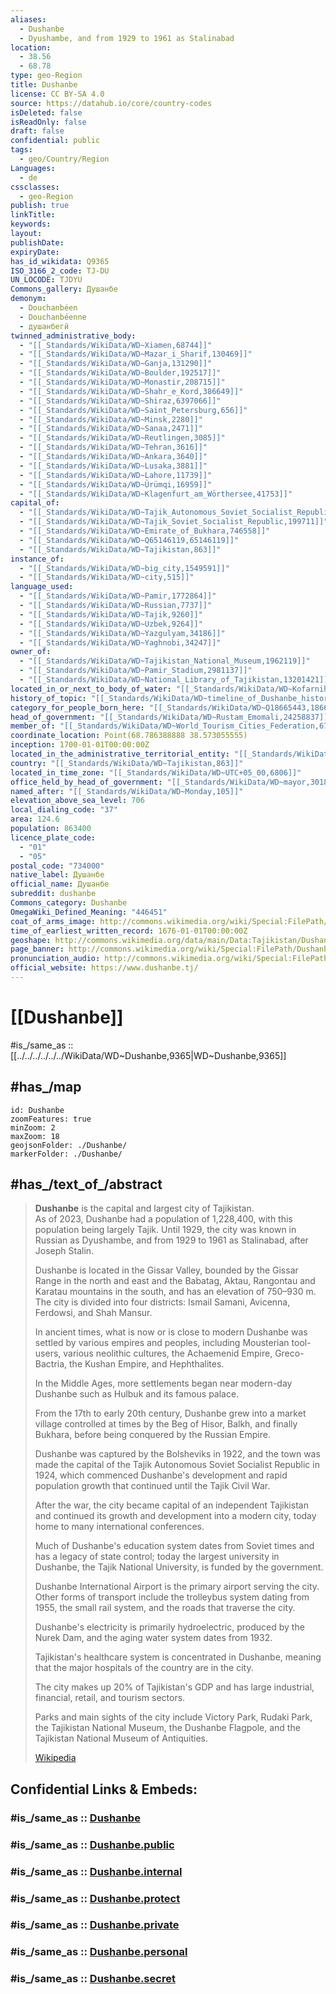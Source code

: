 ```yaml
---
aliases:
  - Dushanbe
  - Dyushambe, and from 1929 to 1961 as Stalinabad
location:
  - 38.56
  - 68.78
type: geo-Region
title: Dushanbe
license: CC BY-SA 4.0
source: https://datahub.io/core/country-codes
isDeleted: false
isReadOnly: false
draft: false
confidential: public
tags:
  - geo/Country/Region
Languages:
  - de
cssclasses:
  - geo-Region
publish: true
linkTitle:
keywords:
layout:
publishDate:
expiryDate:
has_id_wikidata: Q9365
ISO_3166_2_code: TJ-DU
UN_LOCODE: TJDYU
Commons_gallery: Душанбе
demonym:
  - Douchanbéen
  - Douchanbéenne
  - душанбегӣ
twinned_administrative_body:
  - "[[_Standards/WikiData/WD~Xiamen,68744]]"
  - "[[_Standards/WikiData/WD~Mazar_i_Sharif,130469]]"
  - "[[_Standards/WikiData/WD~Ganja,131290]]"
  - "[[_Standards/WikiData/WD~Boulder,192517]]"
  - "[[_Standards/WikiData/WD~Monastir,208715]]"
  - "[[_Standards/WikiData/WD~Shahr_e_Kord,386649]]"
  - "[[_Standards/WikiData/WD~Shiraz,6397066]]"
  - "[[_Standards/WikiData/WD~Saint_Petersburg,656]]"
  - "[[_Standards/WikiData/WD~Minsk,2280]]"
  - "[[_Standards/WikiData/WD~Sanaa,2471]]"
  - "[[_Standards/WikiData/WD~Reutlingen,3085]]"
  - "[[_Standards/WikiData/WD~Tehran,3616]]"
  - "[[_Standards/WikiData/WD~Ankara,3640]]"
  - "[[_Standards/WikiData/WD~Lusaka,3881]]"
  - "[[_Standards/WikiData/WD~Lahore,11739]]"
  - "[[_Standards/WikiData/WD~Ürümqi,16959]]"
  - "[[_Standards/WikiData/WD~Klagenfurt_am_Wörthersee,41753]]"
capital_of:
  - "[[_Standards/WikiData/WD~Tajik_Autonomous_Soviet_Socialist_Republic,76077]]"
  - "[[_Standards/WikiData/WD~Tajik_Soviet_Socialist_Republic,199711]]"
  - "[[_Standards/WikiData/WD~Emirate_of_Bukhara,746558]]"
  - "[[_Standards/WikiData/WD~Q65146119,65146119]]"
  - "[[_Standards/WikiData/WD~Tajikistan,863]]"
instance_of:
  - "[[_Standards/WikiData/WD~big_city,1549591]]"
  - "[[_Standards/WikiData/WD~city,515]]"
language_used:
  - "[[_Standards/WikiData/WD~Pamir,1772864]]"
  - "[[_Standards/WikiData/WD~Russian,7737]]"
  - "[[_Standards/WikiData/WD~Tajik,9260]]"
  - "[[_Standards/WikiData/WD~Uzbek,9264]]"
  - "[[_Standards/WikiData/WD~Yazgulyam,34186]]"
  - "[[_Standards/WikiData/WD~Yaghnobi,34247]]"
owner_of:
  - "[[_Standards/WikiData/WD~Tajikistan_National_Museum,1962119]]"
  - "[[_Standards/WikiData/WD~Pamir_Stadium,2981137]]"
  - "[[_Standards/WikiData/WD~National_Library_of_Tajikistan,13201421]]"
located_in_or_next_to_body_of_water: "[[_Standards/WikiData/WD~Kofarnihon_River,2417571]]"
history_of_topic: "[[_Standards/WikiData/WD~timeline_of_Dushanbe_history,12071079]]"
category_for_people_born_here: "[[_Standards/WikiData/WD~Q18665443,18665443]]"
head_of_government: "[[_Standards/WikiData/WD~Rustam_Emomali,24258837]]"
member_of: "[[_Standards/WikiData/WD~World_Tourism_Cities_Federation,67652870]]"
coordinate_location: Point(68.786388888 38.573055555)
inception: 1700-01-01T00:00:00Z
located_in_the_administrative_territorial_entity: "[[_Standards/WikiData/WD~Tajikistan,863]]"
country: "[[_Standards/WikiData/WD~Tajikistan,863]]"
located_in_time_zone: "[[_Standards/WikiData/WD~UTC+05_00,6806]]"
office_held_by_head_of_government: "[[_Standards/WikiData/WD~mayor,30185]]"
named_after: "[[_Standards/WikiData/WD~Monday,105]]"
elevation_above_sea_level: 706
local_dialing_code: "37"
area: 124.6
population: 863400
licence_plate_code:
  - "01"
  - "05"
postal_code: "734000"
native_label: Душанбе
official_name: Душанбе
subreddit: dushanbe
Commons_category: Dushanbe
OmegaWiki_Defined_Meaning: "446451"
coat_of_arms_image: http://commons.wikimedia.org/wiki/Special:FilePath/Coat%20of%20Arms%20of%20Dushanbe.png
time_of_earliest_written_record: 1676-01-01T00:00:00Z
geoshape: http://commons.wikimedia.org/data/main/Data:Tajikistan/Dushanbe.map
page_banner: http://commons.wikimedia.org/wiki/Special:FilePath/Dushanbe%20banner.jpg
pronunciation_audio: http://commons.wikimedia.org/wiki/Special:FilePath/LL-Q7913%20%28ron%29-KlaudiuMihaila-Du%C8%99anbe.wav
official_website: https://www.dushanbe.tj/
---
```


# [[Dushanbe]] 

#is_/same_as :: [[../../../../../../WikiData/WD~Dushanbe,9365|WD~Dushanbe,9365]] 

## #has_/map 

```leaflet
id: Dushanbe
zoomFeatures: true 
minZoom: 2 
maxZoom: 18
geojsonFolder: ./Dushanbe/
markerFolder: ./Dushanbe/
```

## #has_/text_of_/abstract 

> **Dushanbe** is the capital and largest city of Tajikistan.  
> As of 2023, Dushanbe had a population of 1,228,400, with this population being largely Tajik. 
> Until 1929, the city was known in Russian as Dyushambe, 
> and from 1929 to 1961 as Stalinabad, after Joseph Stalin. 
> 
> Dushanbe is located in the Gissar Valley, bounded by the Gissar Range in the north and east 
> and the Babatag, Aktau, Rangontau and Karatau mountains in the south, 
> and has an elevation of 750–930 m. 
> The city is divided into four districts: Ismail Samani, Avicenna, Ferdowsi, and Shah Mansur.
>
> In ancient times, what is now or is close to modern Dushanbe 
> was settled by various empires and peoples, including Mousterian tool-users, 
> various neolithic cultures, the Achaemenid Empire, Greco-Bactria, the Kushan Empire, and Hephthalites. 
> 
> In the Middle Ages, more settlements began near modern-day Dushanbe 
> such as Hulbuk and its famous palace. 
> 
> From the 17th to early 20th century, Dushanbe grew into a market village 
> controlled at times by the Beg of Hisor, Balkh, and finally Bukhara, 
> before being conquered by the Russian Empire. 
> 
> Dushanbe was captured by the Bolsheviks in 1922, 
> and the town was made the capital of the Tajik Autonomous Soviet Socialist Republic in 1924, 
> which commenced Dushanbe's development and rapid population growth 
> that continued until the Tajik Civil War. 
> 
> After the war, the city became capital of an independent Tajikistan 
> and continued its growth and development into a modern city, today home to many international conferences.
>
> Much of Dushanbe's education system dates from Soviet times and has a legacy of state control; 
> today the largest university in Dushanbe, the Tajik National University, is funded by the government. 
> 
> Dushanbe International Airport is the primary airport serving the city. 
> Other forms of transport include the trolleybus system dating from 1955, 
> the small rail system, and the roads that traverse the city. 
> 
> Dushanbe's electricity is primarily hydroelectric, produced by the Nurek Dam, 
> and the aging water system dates from 1932. 
> 
> Tajikistan's healthcare system is concentrated in Dushanbe, 
> meaning that the major hospitals of the country are in the city. 
> 
> The city makes up 20% of Tajikistan's GDP and has large industrial, financial, retail, and tourism sectors. 
> 
> Parks and main sights of the city include Victory Park, Rudaki Park, the Tajikistan National Museum, 
> the Dushanbe Flagpole, and the Tajikistan National Museum of Antiquities.
>
> [Wikipedia](https://en.wikipedia.org/wiki/Dushanbe) 



## Confidential Links & Embeds: 

### #is_/same_as :: [Dushanbe](/_Standards/Earth/Continent/Asia/Asia~Central/Tajikistan/Counties/Dushanbe.md) 

### #is_/same_as :: [Dushanbe.public](/_public/Earth/Continent/Asia/Asia~Central/Tajikistan/Counties/Dushanbe.public.md) 

### #is_/same_as :: [Dushanbe.internal](/_internal/Earth/Continent/Asia/Asia~Central/Tajikistan/Counties/Dushanbe.internal.md) 

### #is_/same_as :: [Dushanbe.protect](/_protect/Earth/Continent/Asia/Asia~Central/Tajikistan/Counties/Dushanbe.protect.md) 

### #is_/same_as :: [Dushanbe.private](/_private/Earth/Continent/Asia/Asia~Central/Tajikistan/Counties/Dushanbe.private.md) 

### #is_/same_as :: [Dushanbe.personal](/_personal/Earth/Continent/Asia/Asia~Central/Tajikistan/Counties/Dushanbe.personal.md) 

### #is_/same_as :: [Dushanbe.secret](/_secret/Earth/Continent/Asia/Asia~Central/Tajikistan/Counties/Dushanbe.secret.md)

